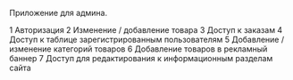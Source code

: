Приложение для админа.

1 Авторизация
2 Изменение / добавление товара
3 Доступ к заказам
4 Доступ к таблице зарегистрированным пользователям
5 Добавление / изменение категорий товаров
6 Добавление товаров в рекламный баннер
7 Доступ для редактирования к информационным разделам сайта
